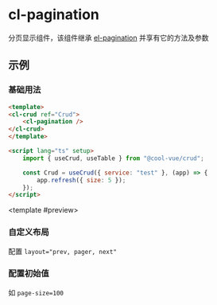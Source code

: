 # cl-pagination

分页显示组件，该组件继承 [el-pagination](https://element-plus.gitee.io/zh-CN/component/pagination.html#%E5%B1%9E%E6%80%A7) 并享有它的方法及参数

## 示例

### 基础用法

<code-demo>

```html
<template>
<cl-crud ref="Crud">
    <cl-pagination />
</cl-crud>
</template>

<script lang="ts" setup>
    import { useCrud, useTable } from "@cool-vue/crud";

	const Crud = useCrud({ service: "test" }, (app) => {
		app.refresh({ size: 5 });
	});
</script>
```

<template #preview>
    <cl-crud ref="Crud">
        <cl-pagination />
    </cl-crud>
</template>

</code-demo>

### 自定义布局

配置 `layout="prev, pager, next"`

### 配置初始值

如 `page-size=100`

<script lang="ts" setup>
    import { useCrud, useTable } from "@cool-vue/crud";

	const Crud = useCrud({ service: "test" }, (app) => {
		app.refresh({ size: 5 });
	});
</script>
